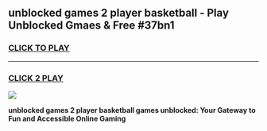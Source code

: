 
## unblocked games 2 player basketball - Play Unblocked Gmaes & Free #37bn1
<h3>
<a href="https://news.freeplayer.one?title=unblocked_games_2_player_basketball&ref=03M">CLICK TO PLAY</a></h3>
<hr>

<h3>
<a href="https://news.freeplayer.one?title=unblocked_games_2_player_basketball&ref=03M">CLICK 2 PLAY</a>
  
</h3>

<a href="https://news.freeplayer.one?title=unblocked_games_2_player_basketball&ref=03M"><img src="https://clearcache.store/games.png"></a>


**unblocked games 2 player basketball games unblocked: Your Gateway to Fun and Accessible Online Gaming**
